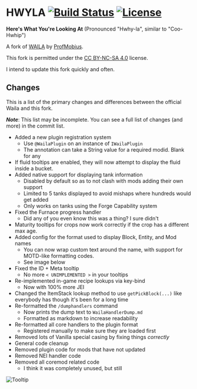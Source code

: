 # HWYLA [![Build Status](http://tehnut.info/jenkins/buildStatus/icon?job=HWYLA/1.10)](http://tehnut.info/jenkins/job/HWYLA/job/1.10/) [![License](https://img.shields.io/badge/license-CC%20BY--NC--SA%204.0-blue.svg)](https://tldrlegal.com/license/creative-commons-attribution-noncommercial-sharealike-4.0-international-(cc-by-nc-sa-4.0))

**Here's What You're Looking At** (Pronounced "Hwhy-la", similar to "Coo-Hwhip")

A fork of [WAILA](https://minecraft.curseforge.com/projects/waila) by [ProfMobius](https://minecraft.curseforge.com/members/ProfMobius).

This fork is permitted under the [CC BY-NC-SA 4.0](https://github.com/TehNut/HWYLA/blob/1.10/LICENSE.md) license.

I intend to update this fork quickly and often.

## Changes

This is a list of the primary changes and differences between the official Waila and this fork. 

***Note***: This list may be incomplete. You can see a full list of changes (and more) in the commit list.

* Added a new plugin registration system
    * Use `@WailaPlugin` on an instance of `IWailaPlugin`
    * The annotation can take a String value for a required modid. Blank for any
* If fluid tooltips are enabled, they will now attempt to display the fluid inside a bucket.
* Added native support for displaying tank information
    * Disabled by default so as to not clash with mods adding their own support
    * Limited to 5 tanks displayed to avoid mishaps where hundreds would get added
    * Only works on tanks using the Forge Capability system
* Fixed the Furnace progress handler
    * Did any of you even know this was a thing? I sure didn't
* Maturity tooltips for crops now work correctly if the crop has a different max age.
* Added config for the format used to display Block, Entity, and Mod names
    * You can now wrap custom text around the name, with support for MOTD-like formatting codes.
    * See image below
* Fixed the ID + Meta tooltip
    * No more `< UNIMPLEMENTED >` in your tooltips
* Re-implemented in-game recipe lookups via key-bind
    * Now with 100% more JEI
* Changed the ItemStack lookup method to use `getPickBlock(...)` like everybody has though it's been for a long time
* Re-formatted the `/dumphandlers` command
    * Now prints the dump text to `WailaHandlerDump.md`
    * Formatted as markdown to increase readability
* Re-formatted all core handlers to the plugin format
    * Registered manually to make sure they are loaded first
* Removed lots of Vanilla special casing by fixing things *correctly*
* General code cleanup
* Removed plugin code for mods that have not updated
* Removed NEI handler code
* Removed all coremod related code
    * I think it was completely unused, but still
    
![Tooltip](http://i.imgur.com/0HwUV5b.png)